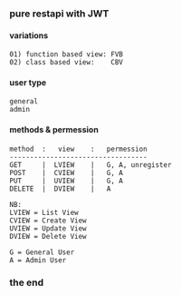 ### pure restapi with JWT

#### variations
```
01) function based view: FVB
02) class based view:    CBV
```

#### user type
```
general
admin
```

#### methods & permession
```
method  :   view    :   permession
----------------------------------
GET     |  LVIEW    |   G, A, unregister
POST    |  CVIEW    |   G, A
PUT     |  UVIEW    |   G, A
DELETE  |  DVIEW    |   A

NB:
LVIEW = List View
CVIEW = Create View
UVIEW = Update View
DVIEW = Delete View

G = General User
A = Admin User
```

### the end
